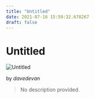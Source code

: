 ```yaml
---
title: "Untitled"
date: 2021-07-16 15:59:32.678267
draft: false
---
```


# Untitled

![Untitled](../images/b81bc097-e678-11eb-9a2a-60f262b60b65.png)

by *davedevan*



> No description provided.